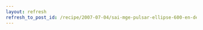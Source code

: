 ```yaml
---
layout: refresh
refresh_to_post_id: /recipe/2007-07-04/sai-mge-pulsar-ellipse-600-en-debian-con-nut
---
```

